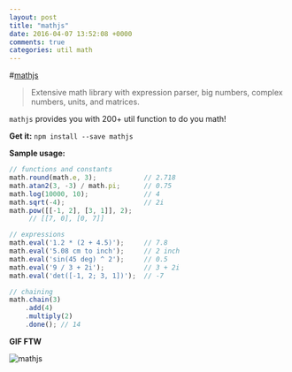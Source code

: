 ```yaml
---
layout: post
title: "mathjs"
date: 2016-04-07 13:52:08 +0000
comments: true
categories: util math
---
```


#[mathjs](https://www.npmjs.com/package/mathjs)
> Extensive math library with expression parser, big numbers, complex numbers, units, and matrices.

`mathjs` provides you with 200+ util function to do you math!

__Get it:__ `npm install --save mathjs`

__Sample usage:__

```js
// functions and constants
math.round(math.e, 3);            // 2.718
math.atan2(3, -3) / math.pi;      // 0.75
math.log(10000, 10);              // 4
math.sqrt(-4);                    // 2i
math.pow([[-1, 2], [3, 1]], 2);
     // [[7, 0], [0, 7]]

// expressions
math.eval('1.2 * (2 + 4.5)');     // 7.8
math.eval('5.08 cm to inch');     // 2 inch
math.eval('sin(45 deg) ^ 2');     // 0.5
math.eval('9 / 3 + 2i');          // 3 + 2i
math.eval('det([-1, 2; 3, 1])');  // -7

// chaining
math.chain(3)
    .add(4)
    .multiply(2)
    .done(); // 14
```

__GIF FTW__

![mathjs](/image/mathjs/mathjs.gif)

